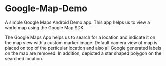 # Google-Map-Demo
A simple Google Maps Android Demo app. This app helps us to view a world map using the Google Map SDK.

The Google Maps App helps us to search for a location and indicate it on the map view with a custom marker image. Default camera view of map is placed on top of the perticular location and also all Google generated labels on the map are removed. In addition, depicted a star shaped polygon on the searched location.
